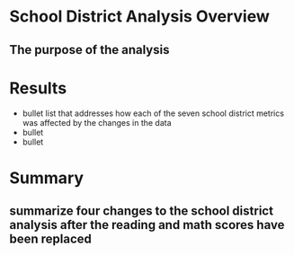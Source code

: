 # School District Analysis Overview
## The purpose of the analysis

# Results
- bullet list that addresses how each of the seven school district metrics was affected by the changes in the data
- bullet
- bullet

# Summary
## summarize four changes to the school district analysis after the reading and math scores have been replaced
